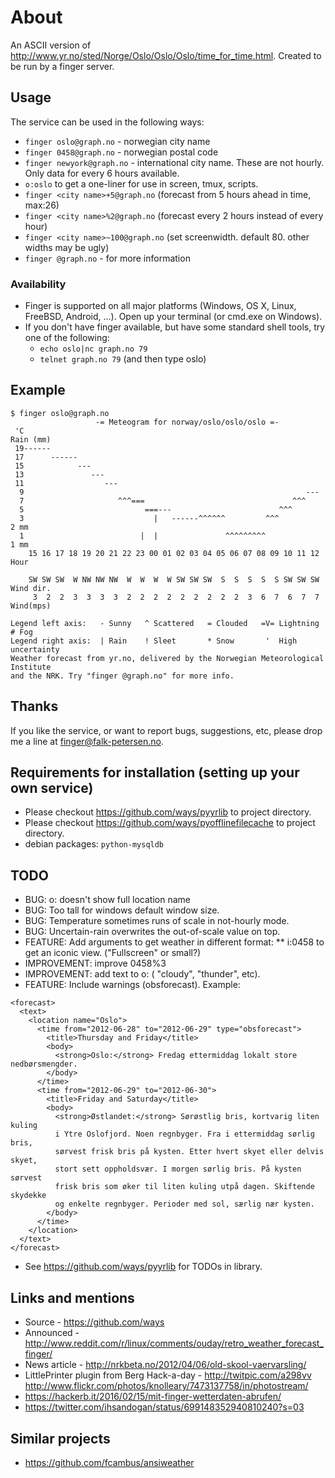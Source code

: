 # About

An ASCII version of http://www.yr.no/sted/Norge/Oslo/Oslo/Oslo/time_for_time.html. Created to be run by a finger server.

## Usage

The service can be used in the following ways:
* `finger oslo@graph.no` - norwegian city name
* `finger 0458@graph.no` - norwegian postal code
* `finger newyork@graph.no` - international city name. These are not hourly. Only data for every 6 hours available.
* `o:oslo` to get a one-liner for use in screen, tmux, scripts.
* `finger <city name>+5@graph.no` (forecast from 5 hours ahead in time, max:26)
* `finger <city name>%2@graph.no` (forecast every 2 hours instead of every hour)
* `finger <city name>~100@graph.no` (set screenwidth. default 80. other widths may be ugly)
* `finger @graph.no` - for more information

### Availability

* Finger is supported on all major platforms (Windows, OS X, Linux, FreeBSD, Android, ...). Open up your terminal (or cmd.exe on Windows).
* If you don't have finger available, but have some standard shell tools, try one of the following:
    * `echo oslo|nc graph.no 79`
    * `telnet graph.no 79` (and then type oslo)


## Example

```
$ finger oslo@graph.no
                   -= Meteogram for norway/oslo/oslo/oslo =-                    
 'C                                                                   Rain (mm)
 19------                                                             
 17      ------                                                       
 15            ---                                                    
 13               ---                                                 
 11                  ---                                              
  9                                                               ---
  7                     ^^^===                                 ^^^    
  5                           ===---                        ^^^       
  3                             |   ------^^^^^^         ^^^          2 mm
  1                          |  |               ^^^^^^^^^             1 mm
    15 16 17 18 19 20 21 22 23 00 01 02 03 04 05 06 07 08 09 10 11 12 Hour

    SW SW SW  W NW NW NW  W  W  W  W SW SW SW  S  S  S  S  S SW SW SW Wind dir.
     3  2  2  3  3  3  3  2  2  2  2  2  2  2  2  2  3  6  7  6  7  7 Wind(mps)

Legend left axis:   - Sunny   ^ Scattered   = Clouded   =V= Lightning   # Fog
Legend right axis:  | Rain    ! Sleet       * Snow       '  High uncertainty
Weather forecast from yr.no, delivered by the Norwegian Meteorological Institute
and the NRK. Try "finger @graph.no" for more info.
```

## Thanks

If you like the service, or want to report bugs, suggestions, etc, please drop
me a line at [finger@falk-petersen.no](mailto:finger@falk-petersen.no).


## Requirements for installation (setting up your own service)

* Please checkout https://github.com/ways/pyyrlib to project directory.
* Please checkout https://github.com/ways/pyofflinefilecache to project directory.
* debian packages: `python-mysqldb`


## TODO

* BUG: o: doesn't show full location name
* BUG: Too tall for windows default window size.
* BUG: Temperature sometimes runs of scale in not-hourly mode.
* BUG: Uncertain-rain overwrites the out-of-scale value on top.
* FEATURE: Add arguments to get weather in different format:
** i:0458 to get an iconic view. ("Fullscreen" or small?)
* IMPROVEMENT: improve 0458%3
* IMPROVEMENT: add text to o: ( "cloudy", "thunder", etc).
* FEATURE: Include warnings (obsforecast). Example:
```
<forecast>
  <text>
    <location name="Oslo">
      <time from="2012-06-28" to="2012-06-29" type="obsforecast">
        <title>Thursday and Friday</title>
        <body>
          <strong>Oslo:</strong> Fredag ettermiddag lokalt store nedbørsmengder.
        </body>
      </time>
      <time from="2012-06-29" to="2012-06-30">
        <title>Friday and Saturday</title>
        <body>
          <strong>Østlandet:</strong> Sørøstlig bris, kortvarig liten kuling
          i Ytre Oslofjord. Noen regnbyger. Fra i ettermiddag sørlig bris,
          sørvest frisk bris på kysten. Etter hvert skyet eller delvis skyet,
          stort sett oppholdsvær. I morgen sørlig bris. På kysten sørvest
          frisk bris som øker til liten kuling utpå dagen. Skiftende skydekke
          og enkelte regnbyger. Perioder med sol, særlig nær kysten.
        </body>
      </time>
    </location>
  </text>
</forecast>
```

* See https://github.com/ways/pyyrlib for TODOs in library.


## Links and mentions

* Source - https://github.com/ways
* Announced - http://www.reddit.com/r/linux/comments/ouday/retro_weather_forecast_finger/
* News article - http://nrkbeta.no/2012/04/06/old-skool-vaervarsling/
* LittlePrinter plugin from Berg Hack-a-day - http://twitpic.com/a298vv http://www.flickr.com/photos/knolleary/7473137758/in/photostream/
* https://hackerb.it/2016/02/15/mit-finger-wetterdaten-abrufen/
* https://twitter.com/ihsandogan/status/699148352940810240?s=03

## Similar projects

* https://github.com/fcambus/ansiweather
